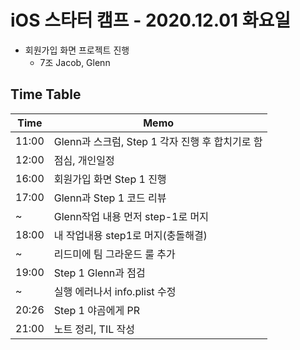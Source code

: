 # iOS 스타터 캠프 - 2020.12.01 화요일

- 회원가입 화면 프로젝트 진행
    - 7조 Jacob, Glenn 

## Time Table

Time  | Memo 
----- | ---------------------------------------------
11:00 | Glenn과 스크럼, Step 1 각자 진행 후 합치기로 함
12:00 | 점심, 개인일정
16:00 | 회원가입 화면 Step 1 진행
17:00 | Glenn과 Step 1 코드 리뷰
~     | Glenn작업 내용 먼저 step-1로 머지
18:00 | 내 작업내용 step1로 머지(충돌해결)
~     | 리드미에 팀 그라운드 룰 추가
19:00 | Step 1 Glenn과 점검
~     | 실행 에러나서 info.plist 수정
20:26 | Step 1 야곰에게 PR
21:00 | 노트 정리, TIL 작성

